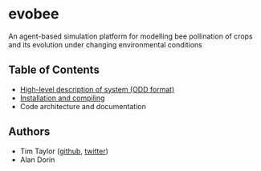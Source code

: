 # evobee

An agent-based simulation platform for modelling bee pollination of crops and its evolution under changing environmental conditions

## Table of Contents
- [High-level description of system (ODD format)](doc/markdown/evobee-odd.md)
- [Installation and compiling](doc/markdown/evobee-install)
- Code architecture and documentation

## Authors
* Tim Taylor ([github](https://github.com/tim-taylor), [twitter](https://twitter.com/drtimt))
* Alan Dorin
<!--stackedit_data:
eyJoaXN0b3J5IjpbLTQ5NTM4NDc5NiwtMTQ5ODg3OTMxNywtNz
k1MjA4Mjc4LC0xMTUwNTI5MjI1XX0=
-->